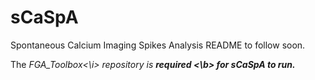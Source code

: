 # sCaSpA
Spontaneous Calcium Imaging Spikes Analysis
README to follow soon.

The <i>FGA_Toolbox<\i> repository is <b> required <\b> for sCaSpA to run.
